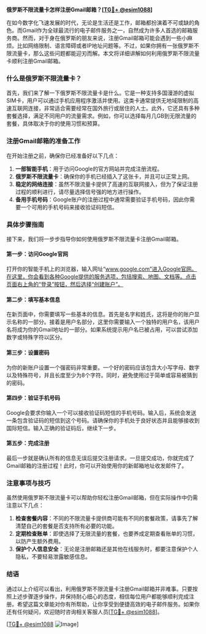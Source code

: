 **俄罗斯不限流量卡怎样注册Gmail邮箱？[[TG💪+ @esim1088](https://t.me/s/esim1088)]**

在如今数字化飞速发展的时代，无论是生活还是工作，邮箱都扮演着不可或缺的角色。而Gmail作为全球最流行的电子邮件服务之一，自然成为许多人首选的邮箱服务商。然而，对于身在俄罗斯的朋友来说，注册Gmail邮箱可能会遇到一些小麻烦。比如网络限制、语言障碍或者IP地址问题等。不过，如果你拥有一张俄罗斯不限流量卡，那么这些问题都能迎刃而解。本文将详细讲解如何利用俄罗斯不限流量卡顺利注册Gmail邮箱。

### 什么是俄罗斯不限流量卡？

首先，我们来了解一下俄罗斯不限流量卡是什么。它是一种支持多国漫游的虚拟SIM卡，用户可以通过手机应用程序激活并使用。这类卡通常提供无地域限制的高速互联网连接，非常适合需要经常在国外旅行或居住的人士。此外，它还具有多种套餐选择，满足不同用户的流量需求。例如，你可以选择每月几GB到无限流量的套餐，具体取决于你的使用习惯和预算。

### 注册Gmail邮箱的准备工作

在开始注册之前，确保你已经准备好以下几点：

1. **一部智能手机**：用于访问Google的官方网站并完成注册流程。
2. **俄罗斯不限流量卡**：确保你的手机已经插入了这张卡，并且可以正常上网。
3. **稳定的网络连接**：虽然不限流量卡提供了高速的互联网接入，但为了保证注册过程的顺利进行，请尽量选择信号强的地方进行操作。
4. **备用手机号码**：Google账户的注册过程中通常需要验证手机号码，因此你需要一个可用的手机号码来接收验证码短信。

### 具体步骤指南

接下来，我们将一步步指导你如何使用俄罗斯不限流量卡注册Gmail邮箱。

#### 第一步：访问Google官网

打开你的智能手机上的浏览器，输入网址“www.google.com”进入Google官网。在这里，你会看到各种Google提供的服务选项，包括搜索、地图、文档等。点击页面右上角的“登录”按钮，然后选择“创建账户”。

#### 第二步：填写基本信息

在新页面中，你需要填写一些基本的信息。首先是名字和姓氏，这将是你的账户显示名称的一部分。接着是用户名部分，这里你需要输入一个独特的用户名，该用户名将成为你的Gmail地址的一部分。如果系统提示用户名已被占用，可以尝试添加数字或特殊字符以区分。

#### 第三步：设置密码

为你的新账户设置一个强密码非常重要。一个好的密码应该包含大小写字母、数字以及特殊符号，并且长度至少为8个字符。同时，避免使用过于简单或容易被猜到的密码。

#### 第四步：验证手机号码

Google会要求你输入一个可以接收验证码短信的手机号码。输入后，系统会发送一条包含验证码的短信到这个号码。请确保你的手机处于良好状态并且能够接收到国际短信。输入正确的验证码后，继续下一步。

#### 第五步：完成注册

最后一步就是确认所有的信息无误后提交注册请求。一旦提交成功，你就完成了Gmail邮箱的注册过程！此时，你可以开始使用你的新邮箱地址收发邮件了。

### 注意事项与技巧

虽然使用俄罗斯不限流量卡可以帮助你轻松注册Gmail邮箱，但在实际操作中仍需注意以下几点：

1. **检查套餐内容**：不同的不限流量卡提供商可能有不同的套餐政策，请事先了解清楚自己的套餐是否支持所有必要的功能。
2. **定期检查账单**：即使选择了无限流量的套餐，也要养成定期查看账单的习惯，以防产生额外费用。
3. **保护个人信息安全**：无论是注册邮箱还是其他在线服务时，都要注意保护个人隐私，不要轻易泄露敏感信息。

### 结语

通过以上介绍可以看出，利用俄罗斯不限流量卡注册Gmail邮箱并非难事。只要按照上述步骤逐步操作，并保持耐心细心的态度，相信每位用户都能够顺利完成注册。希望这篇文章能对你有所帮助，让你享受到便捷高效的电子邮件服务。如果你还有任何疑问，欢迎随时咨询相关客服人员[[TG💪+ @esim1088](https://t.me/s/esim1088)]。

[[TG💪+ @esim1088](https://t.me/s/esim1088) ![Image](https://i.postimg.cc/4NQfJmqS/Snipaste-2025-05-13-00-14-12.png)]